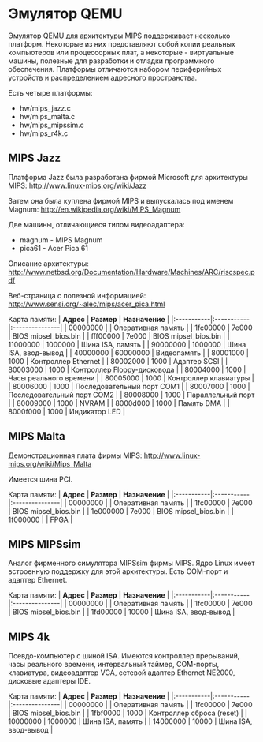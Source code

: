 # Эмулятор QEMU #

Эмулятор QEMU для архитектуры MIPS поддерживает несколько платформ.
Некоторые из них представляют собой копии реальных компьютеров или процессорных плат,
а некоторые - виртуальные машины, полезные для разработки и отладки программного обеспечения.
Платформы отличаются набором периферийных устройств и распределением адресного пространства.

Есть четыре платформы:
  * hw/mips\_jazz.c
  * hw/mips\_malta.c
  * hw/mips\_mipssim.c
  * hw/mips\_r4k.c

## MIPS Jazz ##

Платформа Jazz была разработана фирмой Microsoft для архитектуры MIPS: http://www.linux-mips.org/wiki/Jazz

Затем она была куплена фирмой MIPS и выпускалась под именем Magnum: http://en.wikipedia.org/wiki/MIPS_Magnum

Две машины, отличающиеся типом видеоадаптера:
  * magnum - MIPS Magnum
  * pica61 - Acer Pica 61

Описание архитектуры: http://www.netbsd.org/Documentation/Hardware/Machines/ARC/riscspec.pdf

Веб-страница с полезной информацией: http://www.sensi.org/~alec/mips/acer_pica.html

Карта памяти:
| **Адрес**  | **Размер** | **Назначение** |
|:-----------|:-----------|:---------------|
| 00000000   |		          | Оперативная память |
| 1fc00000   | 7e000	     | BIOS mipsel\_bios.bin |
| fff00000   | 7e000	     | BIOS mipsel\_bios.bin |
| 11000000   | 1000000	   | Шина ISA, память |
| 90000000   | 1000000	   | Шина ISA, ввод-вывод |
| 40000000   | 60000000	  | Видеопамять    |
| 80001000   | 1000	      | Контроллер Ethernet |
| 80002000   | 1000	      | Адаптер SCSI   |
| 80003000   | 1000	      | Контроллер Floppy-дисковода |
| 80004000   | 1000	      | Часы реального времени |
| 80005000   | 1000	      | Контроллер клавиатуры |
| 80006000   | 1000	      | Последовательный порт COM1 |
| 80007000   | 1000	      | Последовательный порт COM2 |
| 80008000   | 1000	      | Параллельный порт |
| 80009000   | 1000	      | NVRAM          |
| 8000d000   | 1000	      | Память DMA     |
| 8000f000   | 1000	      | Индикатор LED  |


## MIPS Malta ##

Демонстрационная плата фирмы MIPS: http://www.linux-mips.org/wiki/Mips_Malta

Имеется шина PCI.

Карта памяти:
| **Адрес**  | **Размер** | **Назначение** |
|:-----------|:-----------|:---------------|
| 00000000   |		          | Оперативная память |
| 1fc00000   | 7e000	     | BIOS mipsel\_bios.bin |
| 1e000000   | 7e000	     | BIOS mipsel\_bios.bin |
| 1f000000   |		          | FPGA           |


## MIPS MIPSsim ##

Аналог фирменного симулятора MIPSsim фирмы MIPS. Ядро Linux имеет встроенную поддержку для этой архитектуры. Есть COM-порт и адаптер Ethernet.

Карта памяти:
| **Адрес**  | **Размер** | **Назначение** |
|:-----------|:-----------|:---------------|
| 00000000   |		          | Оперативная память |
| 1fc00000   | 7e000	     | BIOS mipsel\_bios.bin |
| 1fd00000   | 10000	     | Шина ISA, ввод-вывод |


## MIPS 4k ##
Псевдо-компьютер с шиной ISA. Имеются контроллер прерываний, часы реального времени, интервальный таймер, COM-порты, клавиатура, видеоадаптер VGA, сетевой адаптер Ethernet NE2000, дисковые адаптеры IDE.

Карта памяти:
| **Адрес**  | **Размер** | **Назначение** |
|:-----------|:-----------|:---------------|
| 00000000   |		          | Оперативная память |
| 1fc00000   | 7e000	     | BIOS mipsel\_bios.bin |
| 1fbf0000   | 1000	      | Контроллер сброса (reset) |
| 10000000   | 1000000	   | Шина ISA, память |
| 14000000   | 10000	     | Шина ISA, ввод-вывод |